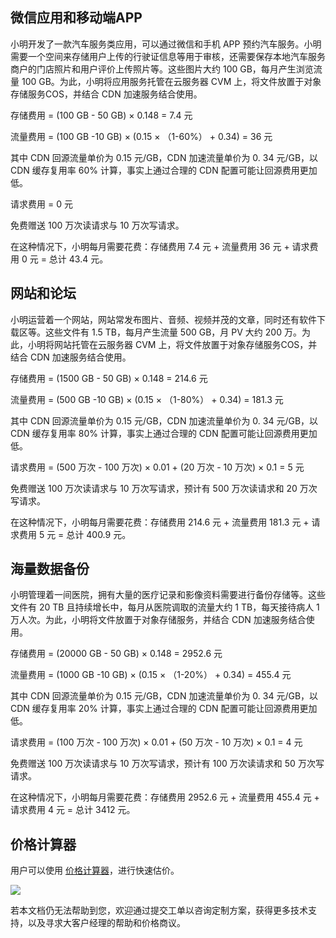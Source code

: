## 微信应用和移动端APP

小明开发了一款汽车服务类应用，可以通过微信和手机 APP 预约汽车服务。小明需要一个空间来存储用户上传的行驶证信息等用于审核，还需要保存本地汽车服务商户的门店照片和用户评价上传照片等。这些图片大约 100 GB，每月产生浏览流量 100 GB。为此，小明将应用服务托管在云服务器 CVM 上，将文件放置于对象存储服务COS，并结合 CDN 加速服务结合使用。

存储费用 = (100 GB - 50 GB) × 0.148 = 7.4 元

流量费用 = (100 GB -10 GB) × (0.15 × （1-60%） + 0.34) = 36 元

其中 CDN 回源流量单价为 0.15 元/GB，CDN 加速流量单价为 0. 34 元/GB，以 CDN 缓存复用率 60% 计算，事实上通过合理的 CDN 配置可能让回源费用更加低。

请求费用 = 0 元

免费赠送 100 万次读请求与 10 万次写请求。

在这种情况下，小明每月需要花费：存储费用 7.4 元 + 流量费用 36 元 + 请求费用 0 元 =  总计 43.4 元。

## 网站和论坛

小明运营着一个网站，网站常发布图片、音频、视频并茂的文章，同时还有软件下载区等。这些文件有 1.5 TB，每月产生流量 500 GB，月 PV 大约 200 万。为此，小明将网站托管在云服务器 CVM 上，将文件放置于对象存储服务COS，并结合 CDN 加速服务结合使用。

存储费用 = (1500 GB - 50 GB) × 0.148 = 214.6 元

流量费用 = (500 GB -10 GB) × (0.15 × （1-80%） + 0.34) = 181.3 元

其中 CDN 回源流量单价为 0.15 元/GB，CDN 加速流量单价为 0. 34 元/GB，以 CDN 缓存复用率 80% 计算，事实上通过合理的 CDN 配置可能让回源费用更加低。

请求费用 = (500 万次 - 100 万次) × 0.01 + (20 万次 - 10 万次) × 0.1 = 5 元

免费赠送 100 万次读请求与 10 万次写请求，预计有 500 万次读请求和 20 万次写请求。

在这种情况下，小明每月需要花费：存储费用 214.6 元 + 流量费用 181.3 元 + 请求费用 5 元 = 总计 400.9 元。

## 海量数据备份

小明管理着一间医院，拥有大量的医疗记录和影像资料需要进行备份存储等。这些文件有 20 TB 且持续增长中，每月从医院调取的流量大约 1 TB，每天接待病人 1 万人次。为此，小明将文件放置于对象存储服务，并结合 CDN 加速服务结合使用。

存储费用 = (20000 GB - 50 GB) × 0.148 = 2952.6 元

流量费用 = (1000 GB -10 GB) × (0.15 × （1-20%） + 0.34) = 455.4 元

其中 CDN 回源流量单价为 0.15 元/GB，CDN 加速流量单价为 0. 34 元/GB，以 CDN 缓存复用率 20% 计算，事实上通过合理的 CDN 配置可能让回源费用更加低。

请求费用 = (100 万次 - 100 万次) × 0.01 + (50 万次 - 10 万次) × 0.1 = 4 元

免费赠送 100 万次读请求与 10 万次写请求，预计有 100 万次读请求和 50 万次写请求。

在这种情况下，小明每月需要花费：存储费用 2952.6 元 + 流量费用 455.4 元 + 请求费用 4 元 = 总计 3412 元。


## 价格计算器

用户可以使用 [价格计算器](https://buy.tce.fsphere.cn/calculator/cos)，进行快速估价。

![](http://imgcache.tce.fsphere.cn/static/mc.qcloudimg.com/static/img/3e0c746f012f8ab31ee4ef8e9b854206/Free-Converter.com-qq20161104-1-8511018.jpg)

若本文档仍无法帮助到您，欢迎通过提交工单以咨询定制方案，获得更多技术支持，以及寻求大客户经理的帮助和价格商议。

